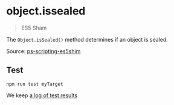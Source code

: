 # object.issealed

> ES5 Sham

The `Object.isSealed()` method determines if an object is sealed.

Source: [ps-scripting-es5shim](https://github.com/EugenTepin/ps-scripting-es5shim/blob/master/lib/Object/isSealed.js)

## Test

    npm run test myTarget

We keep [a log of test results](./test/results_log.md)


